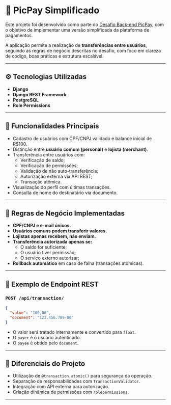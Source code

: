 # 💸 PicPay Simplificado

Este projeto foi desenvolvido como parte do [Desafio Back-end PicPay](https://github.com/PicPay/picpay-desafio-backend), com o objetivo de implementar uma versão simplificada da plataforma de pagamentos.


A aplicação permite a realização de **transferências entre usuários**, seguindo as regras de negócio descritas no desafio, com foco em clareza de código, boas práticas e estrutura escalável.

---

## ⚙️ Tecnologias Utilizadas

- **Django**
- **Django REST Framework**
- **PostgreSQL**
- **Role Permissions**

---

## 🧠 Funcionalidades Principais

- Cadastro de usuários com CPF/CNPJ validado e balance inicial de R$100.
- Distinção entre **usuário comum (personal)** e **lojista (merchant)**.
- Transferência entre usuários com:
  - Verificação de saldo;
  - Verificação de permissões;
  - Validação de não auto-transferência;
  - Autorização externa via API REST;
  - Transação atômica.
- Visualização do perfil com últimas transações.
- Consulta de nome do destinatário via documento.

---

## 🔐 Regras de Negócio Implementadas

- **CPF/CNPJ e e-mail únicos.**
- **Usuários comuns podem transferir valores.**
- **Lojistas apenas recebem, não enviam.**
- **Transferência autorizada apenas se:**
  - O saldo for suficiente;
  - O usuário tiver permissão;
  - O serviço externo autorizar;
- **Rollback automático** em caso de falha (transações atômicas).

---

## 🔁 Exemplo de Endpoint REST

### `POST /api/transaction/`

```json
{
  "value": "100,00",
  "document": "123.456.789-00"
}
```

- O valor será tratado internamente e convertido para `float`.
- O `payer` é o usuário autenticado.
- O `payee` é obtido pelo `document`.

---


## 📌 Diferenciais do Projeto

- Utilização de `@transaction.atomic()` para segurança da operação.
- Separação de responsabilidades com `TransactionValidator`.
- Integração com API externa para autorização.
- Criação dinâmica de permissões com `rolepermissions`.

---
